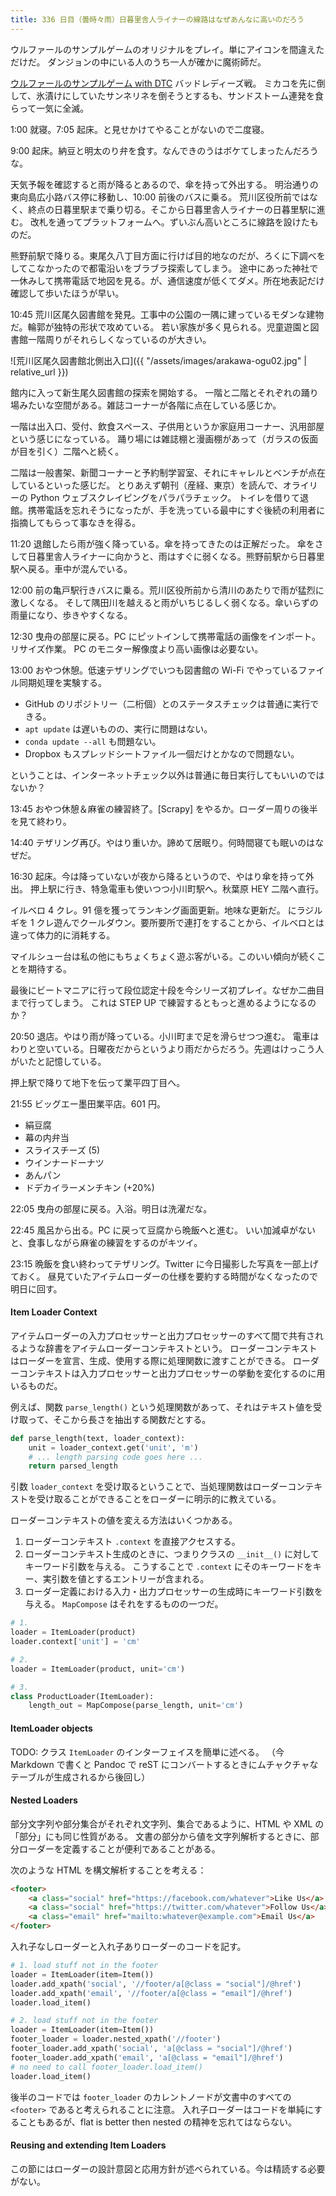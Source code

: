 ```yaml
---
title: 336 日目（曇時々雨）日暮里舎人ライナーの線路はなぜあんなに高いのだろう
---
```


ウルファールのサンプルゲームのオリジナルをプレイ。単にアイコンを間違えただけだ。
ダンジョンの中にいる人のうち一人が確かに魔術師だ。

[ウルファールのサンプルゲーム with DTC][bshf21b] バッドレディーズ戦。
ミカコを先に倒して、氷漬けにしていたサンネリネを倒そうとするも、サンドストーム連発を食らって一気に全滅。

1:00 就寝。7:05 起床。と見せかけてやることがないので二度寝。

9:00 起床。納豆と明太のり弁を食す。なんできのうはボケてしまったんだろうな。

天気予報を確認すると雨が降るとあるので、傘を持って外出する。
明治通りの東向島広小路バス停に移動し、10:00 前後のバスに乗る。
荒川区役所前ではなく、終点の日暮里駅まで乗り切る。そこから日暮里舎人ライナーの日暮里駅に進む。
改札を通ってプラットフォームへ。ずいぶん高いところに線路を設けたものだ。

熊野前駅で降りる。東尾久八丁目方面に行けば目的地なのだが、ろくに下調べをしてこなかったので都電沿いをブラブラ探索してしまう。
途中にあった神社で一休みして携帯電話で地図を見る。が、通信速度が低くてダメ。所在地表記だけ確認して歩いたほうが早い。

10:45 荒川区尾久図書館を発見。工事中の公園の一隅に建っているモダンな建物だ。輪郭が独特の形状で攻めている。
若い家族が多く見られる。児童遊園と図書館一階周りがそれらしくなっているのが大きい。

![荒川区尾久図書館北側出入口]({{ "/assets/images/arakawa-ogu02.jpg" | relative_url }})

館内に入って新生尾久図書館の探索を開始する。
一階と二階とそれぞれの踊り場みたいな空間がある。雑誌コーナーが各階に点在している感じか。

一階は出入口、受付、飲食スペース、子供用というか家庭用コーナー、汎用部屋という感じになっている。
踊り場には雑誌棚と漫画棚があって（ガラスの仮面が目を引く）二階へと続く。

二階は一般書架、新聞コーナーと予約制学習室、それにキャレルとベンチが点在しているといった感じだ。
とりあえず朝刊（産経、東京）を読んで、オライリーの Python ウェブスクレイピングをパラパラチェック。
トイレを借りて退館。携帯電話を忘れそうになったが、手を洗っている最中にすぐ後続の利用者に指摘してもらって事なきを得る。

11:20 退館したら雨が強く降っている。傘を持ってきたのは正解だった。
傘をさして日暮里舎人ライナーに向かうと、雨はすぐに弱くなる。熊野前駅から日暮里駅へ戻る。車中が混んでいる。

12:00 前の亀戸駅行きバスに乗る。荒川区役所前から清川のあたりで雨が猛烈に激しくなる。
そして隅田川を越えると雨がいちじるしく弱くなる。傘いらずの雨量になり、歩きやすくなる。

12:30 曳舟の部屋に戻る。PC にピットインして携帯電話の画像をインポート。リサイズ作業。
PC のモニター解像度より高い画像は必要ない。

13:00 おやつ休憩。低速テザリングでいつも図書館の Wi-Fi でやっているファイル同期処理を実験する。

* GitHub のリポジトリー（二桁個）とのステータスチェックは普通に実行できる。
* `apt update` は遅いものの、実行に問題はない。
* `conda update --all` も問題ない。
* Dropbox もスプレッドシートファイル一個だけとかなので問題ない。

ということは、インターネットチェック以外は普通に毎日実行してもいいのではないか？

13:45 おやつ休憩＆麻雀の練習終了。[Scrapy] をやるか。ローダー周りの後半を見て終わり。

14:40 テザリング再び。やはり重いか。諦めて居眠り。何時間寝ても眠いのはなぜだ。

16:30 起床。今は降っていないが夜から降るというので、やはり傘を持って外出。
押上駅に行き、特急電車も使いつつ小川町駅へ。秋葉原 HEY 二階へ直行。

イルベロ 4 クレ。91 億を獲ってランキング画面更新。地味な更新だ。
にラジルギを 1 クレ遊んでクールダウン。要所要所で連打をすることから、イルベロとは違って体力的に消耗する。

マイルシュー台は私の他にもちょくちょく遊ぶ客がいる。このいい傾向が続くことを期待する。

最後にビートマニアに行って段位認定十段を今シリーズ初プレイ。なぜか二曲目まで行ってしまう。
これは STEP UP で練習するともっと進めるようになるのか？

20:50 退店。やはり雨が降っている。小川町まで足を滑らせつつ進む。
電車はわりと空いている。日曜夜だからというより雨だからだろう。先週はけっこう人がいたと記憶している。

押上駅で降りて地下を伝って業平四丁目へ。

21:55 ビッグエー墨田業平店。601 円。

* 絹豆腐
* 幕の内弁当
* スライスチーズ (5)
* ウインナードーナツ
* あんパン
* ドデカイラーメンチキン (+20%)

22:05 曳舟の部屋に戻る。入浴。明日は洗濯だな。

22:45 風呂から出る。PC に戻って豆腐から晩飯へと進む。
いい加減卓がないと、食事しながら麻雀の練習をするのがキツイ。

23:15 晩飯を食い終わってテザリング。Twitter に今日撮影した写真を一部上げておく。
昼見ていたアイテムローダーの仕様を要約する時間がなくなったので明日に回す。

#### Item Loader Context

アイテムローダーの入力プロセッサーと出力プロセッサーのすべて間で共有されるような辞書をアイテムローダーコンテキストという。
ローダーコンテキストはローダーを宣言、生成、使用する際に処理関数に渡すことができる。
ローダーコンテキストは入力プロセッサーと出力プロセッサーの挙動を変化するのに用いるものだ。

例えば、関数 `parse_length()` という処理関数があって、それはテキスト値を受け取って、そこから長さを抽出する関数だとする。

```python
def parse_length(text, loader_context):
    unit = loader_context.get('unit', 'm')
    # ... length parsing code goes here ...
    return parsed_length
```

引数 `loader_context` を受け取るということで、当処理関数はローダーコンテキストを受け取ることができることをローダーに明示的に教えている。

ローダーコンテキストの値を変える方法はいくつかある。

1. ローダーコンテキスト `.context` を直接アクセスする。
2. ローダーコンテキスト生成のときに、つまりクラスの `__init__()` に対してキーワード引数を与える。
   こうすることで `.context` にそのキーワードをキー、実引数を値とするエントリーが含まれる。
3. ローダー定義における入力・出力プロセッサーの生成時にキーワード引数を与える。
   `MapCompose` はそれをするものの一つだ。

```python
# 1.
loader = ItemLoader(product)
loader.context['unit'] = 'cm'

# 2.
loader = ItemLoader(product, unit='cm')

# 3.
class ProductLoader(ItemLoader):
    length_out = MapCompose(parse_length, unit='cm')
```

#### ItemLoader objects

TODO: クラス `ItemLoader` のインターフェイスを簡単に述べる。
（今 Markdown で書くと Pandoc で reST にコンバートするときにムチャクチャなテーブルが生成されるから後回し）

#### Nested Loaders

部分文字列や部分集合がそれぞれ文字列、集合であるように、HTML や XML の「部分」にも同じ性質がある。
文書の部分から値を文字列解析するときに、部分ローダーを定義することが便利であることがある。

次のような HTML を構文解析することを考える：

```html
<footer>
    <a class="social" href="https://facebook.com/whatever">Like Us</a>
    <a class="social" href="https://twitter.com/whatever">Follow Us</a>
    <a class="email" href="mailto:whatever@example.com">Email Us</a>
</footer>
```

入れ子なしローダーと入れ子ありローダーのコードを記す。

```python
# 1. load stuff not in the footer
loader = ItemLoader(item=Item())
loader.add_xpath('social', '//footer/a[@class = "social"]/@href')
loader.add_xpath('email', '//footer/a[@class = "email"]/@href')
loader.load_item()

# 2. load stuff not in the footer
loader = ItemLoader(item=Item())
footer_loader = loader.nested_xpath('//footer')
footer_loader.add_xpath('social', 'a[@class = "social"]/@href')
footer_loader.add_xpath('email', 'a[@class = "email"]/@href')
# no need to call footer_loader.load_item()
loader.load_item()
```

後半のコードでは `footer_loader` のカレントノードが文書中のすべての `<footer>` であると考えられることに注意。
入れ子ローダーはコードを単純にすることもあるが、flat is better then nested の精神を忘れてはならない。

#### Reusing and extending Item Loaders

この節にはローダーの設計意図と応用方針が述べられている。今は精読する必要がない。

[bshf21b]: https://wodifes.net/game/show/446

